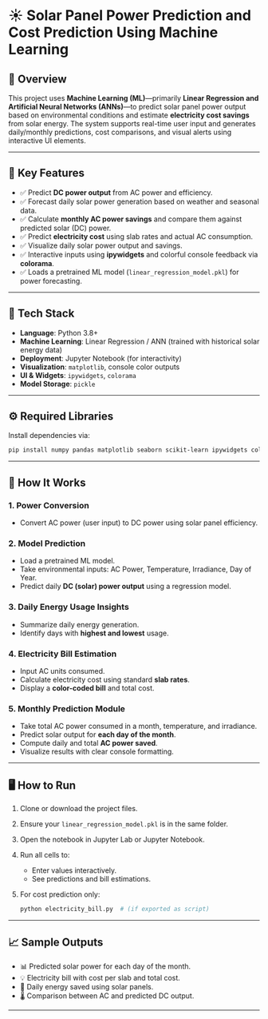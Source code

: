 # ☀️ Solar Panel Power Prediction and Cost Prediction Using Machine Learning

## 📌 Overview

This project uses **Machine Learning (ML)**—primarily **Linear Regression and Artificial Neural Networks (ANNs)**—to predict solar panel power output based on environmental conditions and estimate **electricity cost savings** from solar energy. The system supports real-time user input and generates daily/monthly predictions, cost comparisons, and visual alerts using interactive UI elements.

---

## 🎯 Key Features

* ✅ Predict **DC power output** from AC power and efficiency.
* ✅ Forecast daily solar power generation based on weather and seasonal data.
* ✅ Calculate **monthly AC power savings** and compare them against predicted solar (DC) power.
* ✅ Predict **electricity cost** using slab rates and actual AC consumption.
* ✅ Visualize daily solar power output and savings.
* ✅ Interactive inputs using **ipywidgets** and colorful console feedback via **colorama**.
* ✅ Loads a pretrained ML model (`linear_regression_model.pkl`) for power forecasting.

---

## 🧰 Tech Stack

* **Language**: Python 3.8+
* **Machine Learning**: Linear Regression / ANN (trained with historical solar energy data)
* **Deployment**: Jupyter Notebook (for interactivity)
* **Visualization**: `matplotlib`, console color outputs
* **UI & Widgets**: `ipywidgets`, `colorama`
* **Model Storage**: `pickle`

---

## ⚙️ Required Libraries

Install dependencies via:

```bash
pip install numpy pandas matplotlib seaborn scikit-learn ipywidgets colorama
```

---

## 🔁 How It Works

### 1. **Power Conversion**

* Convert AC power (user input) to DC power using solar panel efficiency.

### 2. **Model Prediction**

* Load a pretrained ML model.
* Take environmental inputs: AC Power, Temperature, Irradiance, Day of Year.
* Predict daily **DC (solar) power output** using a regression model.

### 3. **Daily Energy Usage Insights**

* Summarize daily energy generation.
* Identify days with **highest and lowest** usage.

### 4. **Electricity Bill Estimation**

* Input AC units consumed.
* Calculate electricity cost using standard **slab rates**.
* Display a **color-coded bill** and total cost.

### 5. **Monthly Prediction Module**

* Take total AC power consumed in a month, temperature, and irradiance.
* Predict solar output for **each day of the month**.
* Compute daily and total **AC power saved**.
* Visualize results with clear console formatting.

---

## 🖥️ How to Run

1. Clone or download the project files.
2. Ensure your `linear_regression_model.pkl` is in the same folder.
3. Open the notebook in Jupyter Lab or Jupyter Notebook.
4. Run all cells to:

   * Enter values interactively.
   * See predictions and bill estimations.
5. For cost prediction only:

   ```bash
   python electricity_bill.py  # (if exported as script)
   ```

---

## 📈 Sample Outputs

* 📊 Predicted solar power for each day of the month.
* 💡 Electricity bill with cost per slab and total cost.
* 🔋 Daily energy saved using solar panels.
* 🌡️ Comparison between AC and predicted DC output.

---


